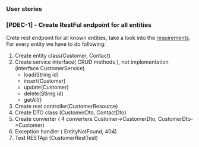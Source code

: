 ### User stories

### [PDEC-1] - Create RestFul endpoint for all entities
Crete rest endpoint for all known entities, take a look into the [requirements](RequirementsSpecification.md).
For every entity we have to do following:
1. Create entity class(Customer, Contact)
2. Create service interface( CRUD methods ), not implementation (interface CustomerService)
    * load(String id)
    * insert(Customer)
    * update(Customer)
    * delete(Stirng id)
    * getAll()
3. Create rest controller(CustomerResource)    
4. Create DTO class (CustomerDto, ContactDto)
5. Create converter ( 4 converters Customer->CustomerDto, CustomerDto->Customer)
6. Exception handler ( EntityNotFound, 404)
7. Test RESTApi (CustomerRestTest)